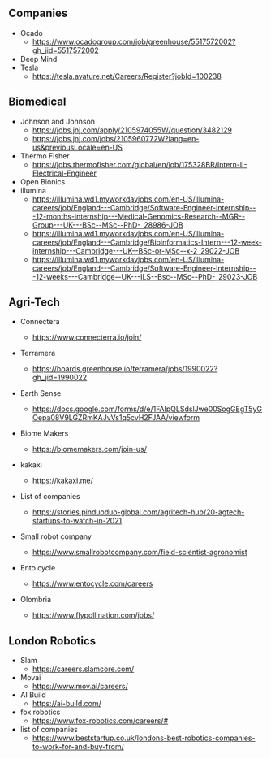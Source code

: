 ## Companies
- Ocado
  - https://www.ocadogroup.com/job/greenhouse/5517572002?gh_jid=5517572002
- Deep Mind
- Tesla
  - https://tesla.avature.net/Careers/Register?jobId=100238

## Biomedical

- Johnson and Johnson
  - https://jobs.jnj.com/apply/2105974055W/question/3482129
  - https://jobs.jnj.com/jobs/2105960772W?lang=en-us&previousLocale=en-US
- Thermo Fisher
  - https://jobs.thermofisher.com/global/en/job/175328BR/Intern-II-Electrical-Engineer
- Open Bionics
- illumina
  - https://illumina.wd1.myworkdayjobs.com/en-US/illumina-careers/job/England---Cambridge/Software-Engineer-internship---12-months-internship---Medical-Genomics-Research--MGR--Group---UK---BSc--MSc--PhD-_28986-JOB
  - https://illumina.wd1.myworkdayjobs.com/en-US/illumina-careers/job/England---Cambridge/Bioinformatics-Intern---12-week-internship---Cambridge---UK--BSc-or-MSc--x-2_29022-JOB
  - https://illumina.wd1.myworkdayjobs.com/en-US/illumina-careers/job/England---Cambridge/Software-Engineer-Internship---12-weeks---Cambridge--UK---ILS--Bsc--MSc--PhD-_29023-JOB

## Agri-Tech

- Connectera
  - https://www.connecterra.io/join/
- Terramera
  - https://boards.greenhouse.io/terramera/jobs/1990022?gh_jid=1990022
- Earth Sense
  - https://docs.google.com/forms/d/e/1FAIpQLSdslJwe00SogGEgT5yGOepa08V9LGZRmKAJvVs1q5cvH2FJAA/viewform
- Biome Makers
  - https://biomemakers.com/join-us/
- kakaxi
  - https://kakaxi.me/
- List of companies
  - https://stories.pinduoduo-global.com/agritech-hub/20-agtech-startups-to-watch-in-2021

- Small robot company
  - https://www.smallrobotcompany.com/field-scientist-agronomist
- Ento cycle
  - https://www.entocycle.com/careers
- Olombria
  - https://www.flypollination.com/jobs/



## London Robotics

- Slam
  - https://careers.slamcore.com/
- Movai
  - https://www.mov.ai/careers/
- AI Build
  - https://ai-build.com/
- fox robotics
  - https://www.fox-robotics.com/careers/#
- list of companies
  - https://www.beststartup.co.uk/londons-best-robotics-companies-to-work-for-and-buy-from/